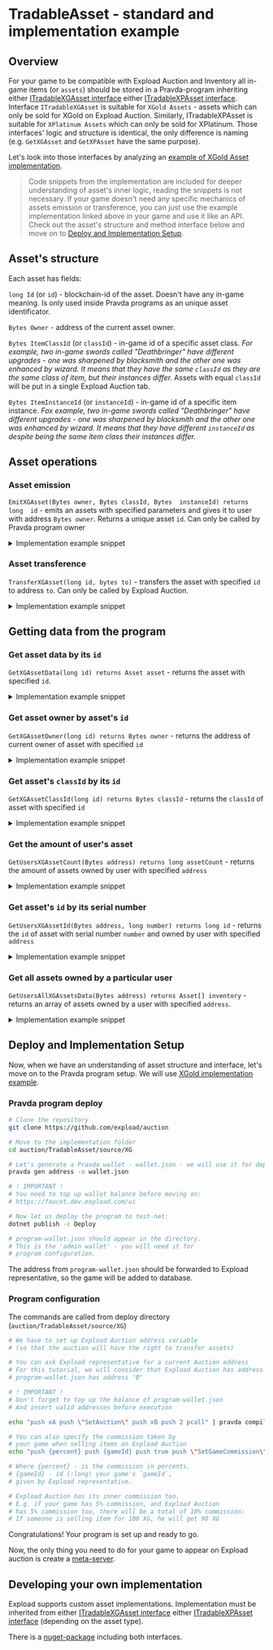 # TradableAsset - standard and implementation example

## Overview

For your game to be compatible with Expload Auction and Inventory all 
in-game items (or `assets`) should be stored in a Pravda-program 
inheriting either [ITradableXGAsset interface](https://github.com/expload/Auction/blob/master/TradableAsset/source/XG/ITradableXGAsset.cs) either 
[ITradableXPAsset interface](https://github.com/expload/Auction/blob/master/TradableAsset/source/XP/ITradableXPAsset.cs).  
Interface `ITradableXGAsset` is suitable for `XGold Assets` - assets 
which can only be sold for XGold on Expload Auction. Similarly, 
ITradableXPAsset is suitable for `XPlatinum Assets` which can only be 
sold for XPlatinum. Those interfaces' logic and structure is identical, 
the only difference is naming (e.g. `GetXGAsset` and `GetXPAsset` have the same purpose).  
  
Let's look into those interfaces by analyzing an [example of XGold Asset implementation](https://github.com/expload/Auction/blob/master/TradableAsset/source/XG/TradableXGAsset.cs).  
  
> Code snippets from the implementation are included for deeper 
> understanding of asset's inner logic, reading the snippets is not 
> necessary. If your game doesn't need any specific mechanics of assets 
> emission or transference, you can just use the example implementation 
> linked above in your game and use it like an API. Check out the asset's 
> structure and method interface below and move on to [Deploy and Implementation Setup](#Deploy-and-Implementation-Setup).

## Asset's structure

Each asset has fields:

`long Id` (or `id`) - blockchain-id of the asset. Doesn't have any in-game 
meaning. Is only used inside Pravda programs as an unique asset 
identificator.

`Bytes Owner` - address of the current asset owner.

`Bytes ItemClassId` (or `classId`) - in-game id  of a specific asset 
class. _For example, two in-game swords called "Deathbringer" have 
different upgrades - one was sharpened by blacksmith and the other one was 
enhanced by wizard. It means that they have the same `classId` as they 
are the same class of item, but their instances differ._ Assets with equal 
`classId` will be put in a single Expload Auction tab.

`Bytes ItemInstanceId` (or `instanceId`) - in-game id of a specific item 
instance. _Fox example, two in-game swords called "Deathbringer" have 
different upgrades - one was sharpened by blacksmith and the other one was 
enhanced by wizard. It means that they have different `instanceId` as 
despite being the same item class their instances differ._

## Asset operations

### Asset emission

`EmitXGAsset(Bytes owner, Bytes classId, Bytes  instanceId) returns long 
id` - emits an assets with specified parameters and gives it to user with 
address `Bytes owner`. Returns a unique asset `id`. Can only be called by 
Pravda program owner

<details>

<summary>Implementation example snippet</summary> 

Let's look into this method's implementation (comments are changed
for convenience' sake)

```c#
public long EmitXGAsset(Bytes owner, Bytes classId, Bytes instanceId){
    // Checking if the method caller
    // is the program's owner
    AssertIsGameOwner();

    // _lastXGId - global variable storing 
    // the last id given to an asset
    // We increase it by 1
    var id = ++_lastXGId;

    // Create asset object
    var asset = new Asset(id, owner, classId, instanceId);

    // Add the asset to _XGAssets mapping - main asset storage
    _XGAssets[id] = asset;

    /*
    Apart from the main asset storage, there is
    a special asset storage for each user, making
    it  really easy to get all the asset owned
    by a particular user
    */

    // Add the asset to user storage

    // Get the current amount of assets owned by the user
    // from _XGUsersAssetCount mapping
    var assetCount = _XGUsersAssetCount.GetOrDefault(owner, 0);

    // Store the asset id in user storage
    _XGUsersAssetIds[GetUserAssetKey(owner, assetCount)] = id;
    // Increase user's asset count by 1
    _XGUsersAssetCount[owner] = assetCount + 1;
    // Add asset serial number (its key in user storage mapping) 
    // to the serial number storage
    // (so we don't have to iterate through all user's assets)
    _SerialNumbers[id] = assetCount;

    // Emit an event
    Log.Event("EmitXG", asset);

    // Return asset's unique id
    return id;
}
```

</details>

### Asset transference

`TransferXGAsset(long id, bytes to)` - transfers the asset with specified `id` 
to address `to`. Can only be called by Expload Auction.

<details>

<summary>Implementation example snippet</summary> 

Let's look into this method's implementation (comments are changed
for convenience' sake)

```c#
public void TransferXGAsset(long id, Bytes to){
    // Check if the caller is Expload Auction
    AssertIsAuction();

    // Get the asset with specified id
    var asset = GetXGAsset(id);
    // Get old asset owner's address
    var oldOwner  = asset.Owner;

    // Check if this asset actually exists
    // (if it has an owner)
    if(oldOwner == Bytes.VOID_ADDRESS){
        Error.Throw("This asset doesn't exist.");
    }

    // Change the asset owner
    asset.Owner = to;
    // Put the modified asset into the main storage
    _XGAssets[id] = asset;

    // Now we are to change users' assets storage

    // Deleting from old owner's storage

    // Get old owner's assets amount
    var oldOwnerAssetCount = _XGUsersAssetCount.GetOrDefault(oldOwner, 0);
    // Get asset's serial number
    var oldOwnerSerialNumber = _SerialNumbers.GetOrDefault(id, 0);
    // Get the last asset in old owner's storage
    var lastAsset = _XGUsersAssetIds.GetOrDefault(GetUserAssetKey(oldOwner, oldOwnerAssetCount-1), 0);
    // Put the last asset instead of the asset we're transferring
    _XGUsersAssetIds[GetUserAssetKey(oldOwner, oldOwnerSerialNumber)] = lastAsset;
    // Delete the last asset (as it is now on the place of transferred asset)
    _XGUsersAssetIds[GetUserAssetKey(oldOwner,oldOwnerAssetCount-1)] = 0;
    // Decrease the asset count
    _XGUsersAssetCount[oldOwner] = oldOwnerAssetCount - 1;

    // Add to new owner's storage

    // Get the bew serial number
    var newSerialNumber = _XGUsersAssetCount.GetOrDefault(to, 0);
    // Put the id into new owner's storage
    _XGUsersAssetIds[GetUserAssetKey(to, newSerialNumber)] = id;
    // Update new owner's asset amount
    _XGUsersAssetCount[to] = newSerialNumber + 1;

    // Update assets serial numbers
    _SerialNumbers[lastAsset] = oldOwnerSerialNumber;
    _SerialNumbers[id] = newSerialNumber;

    // Emit an event
    Log.Event("TransferXG", asset);
}
```

</details>

## Getting data from the program

### Get asset data by its `id`

`GetXGAssetData(long id) returns Asset asset` - returns the asset with 
specified `id`.

<details>

<summary>Implementation example snippet</summary> 

Let's look into this method's implementation (comments are changed
for convenience' sake)

```c#
// Private method for getting asset object from storage
// (used in many different methods)
private Asset GetXGAsset(long id){
    return _XGAssets.GetOrDefault(id, new Asset());
}

public Asset GetXGAssetData(long id){
    // Calling the private method
    return GetXGAsset(id);
}
```

</details>

### Get asset owner  by asset's `id`

`GetXGAssetOwner(long id) returns Bytes owner` - returns the address of 
current owner of asset with specified `id`

<details>

<summary>Implementation example snippet</summary> 

Let's look into this method's implementation (comments are changed
for convenience' sake)

```c#
public Bytes GetXGAssetOwner(long id){
    // Using the private method described above
    return GetXGAsset(id).Owner;
}
```

</details>

### Get asset's `classId` by its `id`

`GetXGAssetClassId(long id) returns Bytes classId` - returns the `classId` 
of asset with specified `id`

<details>

<summary>Implementation example snippet</summary> 

Let's look into this method's implementation (comments are changed
for convenience' sake)

```c#
public Bytes GetXGAssetClassId(long id){
    // Using the private method described above
    return GetXGAsset(id).ItemClassId;
}
```

</details>

### Get the amount of user's asset

`GetUsersXGAssetCount(Bytes address) returns long assetCount` - returns the amount 
of assets owned by user with specified `address`

<details>

<summary>Implementation example snippet</summary> 

Let's look into this method's implementation (comments are changed
for convenience' sake)

```c#
public long GetUsersXGAssetCount(Bytes address){\
    // Get the value from mapping
    return _XGUsersAssetCount.GetOrDefault(address, 0);
}
```

</details>

### Get asset's `id` by its serial number

`GetUsersXGAssetId(Bytes address, long number) returns long id` - returns the `id` of asset 
with serial number `number` and owned by user with specified `address`

<details>

<summary>Implementation example snippet</summary> 

Let's look into this method's implementation (comments are changed
for convenience' sake)

```c#
// Private method for getting the needed id
// (Also used in other methods)
private long _getUsersXGAssetId(Bytes address, long number){
    // Serial number can't be bigger than asset amount
    if(number >= _XGUsersAssetCount.GetOrDefault(address, 0)){
        Error.Throw("This asset doesn't exist!");
    }

    // Get the needed id from user's asset storage
    var key = GetUserAssetKey(address, number);
    return _XGUsersAssetIds.GetOrDefault(key, 0);
}

public long GetUsersXGAssetId(Bytes address, long number){
    // Call the private method
    return _getUsersXGAssetId(address, number);
}
```

</details>

### Get all assets owned by a particular user

`GetUsersAllXGAssetsData(Bytes address) returns Asset[] inventory` - returns an array of assets 
owned by a user with specified `address`.

<details>

<summary>Implementation example snippet</summary> 

Let's look into this method's implementation (comments are changed
for convenience' sake)

```c#
public Asset[] GetUsersAllXGAssetsData(Bytes address){
    // Get user's assets amount
    int amount = (int)_XGUsersAssetCount.GetOrDefault(address, 0);
    // Create an empty array
    var result = new Asset[amount];

    // Fill it with assets
    for(int num = 0; num < amount; num++){
        // Get asset's id using private method described above,
        // then get the asset using id
        result[num] = GetXGAsset(_getUsersXGAssetId(address, num));
    }
    return result;
}

```

</details>

## Deploy and Implementation Setup

Now, when we have an understanding of asset structure and interface, 
let's move on to the Pravda program setup.
We will use [XGold implementation example](https://github.com/expload/auction/blob/master/TradableAsset/source/XG/TradableXGAsset.cs).

### Pravda program deploy

```sh
# Clone the repository
git clone https://github.com/expload/auction

# Move to the implementation folder
cd auction/TradableAsset/source/XG

# Let's generate a Pravda wallet - wallet.json - we will use it for deploy
pravda gen address -o wallet.json

# ! IMPORTANT !
# You need to top up wallet balance before moving on:
# https://faucet.dev.expload.com/ui

# Now let us deploy the program to test-net:
dotnet publish -c Deploy

# program-wallet.json should appear in the directory.
# This is the 'admin wallet' - you will need it for
# program configuration.
```

The address from `program-wallet.json` should be forwarded 
to Expload representative, so the game will be added to database.

### Program configuration

The commands are called from deploy directory 
(`auction/TradableAsset/source/XG`)

```sh
# We have to set up Expload Auction address variable
# (so that the auction will have the right to transfer assets)

# You can ask Expload representative for a current Auction address
# For this tutorial, we will consider that Expload Auction has address "A",
# program-wallet.json has address "B"

# ! IMPORTANT !
# Don't forget to top up the balance of program-wallet.json
# And insert valid addresses before execution

echo "push xA push \"SetAuction\" push xB push 2 pcall" | pravda compile asm | pravda broadcast run -w program-wallet.json -l 9000000
```

```sh
# You can also specify the commission taken by 
# your game when selling items on Expload Auction
echo "push {percent} push {gameId} push true push \"SetGameCommission\" push xA push 4 pcall" | pravda compile asm | pravda broadcast run -w program-wallet.json -l 9000000

# Where {percent} - is the commission in percents.
# {gameId} - id (:long) your game's `gameId`, 
# given by Expload representative.

# Expload Auction has its inner commission too.
# E.g. if your game has 5% commission, and Expload Auction
# has 5% commission too, there will be a total of 10% commission:
# If someone is selling item for 100 XG, he will get 90 XG
```

Congratulations! Your program is set up and ready to go.  
  
Now, the only thing you need to do for your game to appear on Expload auction 
is create a [meta-server](meta-data.md).

## Developing your own implementation

Expload supports custom asset implementations. 
Implementation must be inherited from either 
[ITradableXGAsset interface](https://github.com/expload/auction/blob/master/TradableAsset/source/XG/ITradableXGAsset.cs) 
either [ITradableXPAsset interface](https://github.com/expload/auction/blob/master/TradableAsset/source/XP/ITradableXPAsset.cs) 
(depending on the asset type).

There is a [nuget-package](https://www.nuget.org/packages/Expload.Standards.TradableAsset/) including both interfaces.
